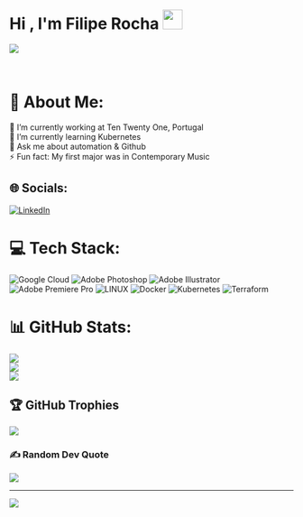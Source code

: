 <h1>Hi , I'm Filipe Rocha <img src="https://media.giphy.com/media/hvRJCLFzcasrR4ia7z/giphy.gif" width="35"></h1>
<p>
  <a href="https://github.com/DenverCoder1/readme-typing-svg"><img src="https://readme-typing-svg.herokuapp.com?lines=Cloud+Engineer;Cloud+Computing;Always%20learning%20new%20things&center=true&width=500&height=50"></a>
</p>


<br>



# 💫 About Me:
🔭 I’m currently working at Ten Twenty One, Portugal<br>🌱 I’m currently learning Kubernetes<br>💬 Ask me about automation & Github<br>⚡ Fun fact: My first major was in Contemporary Music


## 🌐 Socials:
[![LinkedIn](https://img.shields.io/badge/LinkedIn-%230077B5.svg?logo=linkedin&logoColor=white)](https://linkedin.com/in/filipemiguelrocha) 

# 💻 Tech Stack:
![Google Cloud](https://img.shields.io/badge/Google%20Cloud-%234285F4.svg?style=for-the-badge&logo=google-cloud&logoColor=white) ![Adobe Photoshop](https://img.shields.io/badge/adobephotoshop-%2331A8FF.svg?style=for-the-badge&logo=adobephotoshop&logoColor=white) ![Adobe Illustrator](https://img.shields.io/badge/adobeillustrator-%23FF9A00.svg?style=for-the-badge&logo=adobeillustrator&logoColor=white) ![Adobe Premiere Pro](https://img.shields.io/badge/Adobe%20Premiere%20Pro-9999FF.svg?style=for-the-badge&logo=Adobe%20Premiere%20Pro&logoColor=white) ![LINUX](https://img.shields.io/badge/Linux-FCC624?style=for-the-badge&logo=linux&logoColor=black) ![Docker](https://img.shields.io/badge/docker-%230db7ed.svg?style=for-the-badge&logo=docker&logoColor=white) ![Kubernetes](https://img.shields.io/badge/kubernetes-%23326ce5.svg?style=for-the-badge&logo=kubernetes&logoColor=white) ![Terraform](https://img.shields.io/badge/terraform-%235835CC.svg?style=for-the-badge&logo=terraform&logoColor=white)
# 📊 GitHub Stats:
![](https://github-readme-stats.vercel.app/api?username=filipemiguelrocha&theme=dark&hide_border=false&include_all_commits=false&count_private=true)<br/>
![](https://github-readme-streak-stats.herokuapp.com/?user=filipemiguelrocha&theme=dark&hide_border=false)<br/>
![](https://github-readme-stats.vercel.app/api/top-langs/?username=filipemiguelrocha&theme=dark&hide_border=false&include_all_commits=false&count_private=true&layout=compact)

## 🏆 GitHub Trophies
![](https://github-profile-trophy.vercel.app/?username=filipemiguelrocha&theme=discord&no-frame=false&no-bg=false&margin-w=4)

### ✍️ Random Dev Quote
![](https://quotes-github-readme.vercel.app/api?type=horizontal&theme=gruvbox)

---
[![](https://visitcount.itsvg.in/api?id=filipemiguelrocha&icon=0&color=0)](https://visitcount.itsvg.in)

<!-- Proudly created with GPRM ( https://gprm.itsvg.in ) -->

